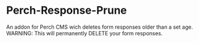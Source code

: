 # Perch-Response-Prune
An addon for Perch CMS wich deletes form responses older than a set age. WARNING: This will permanently DELETE your form responses.
